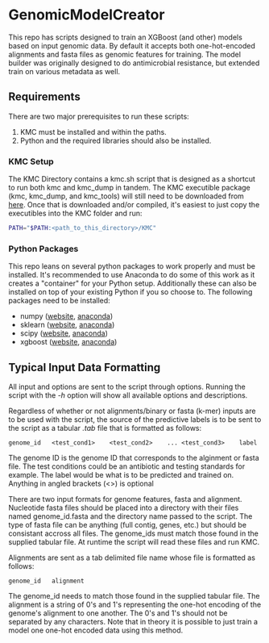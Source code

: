# GenomicModelCreator

This repo has scripts designed to train an XGBoost (and other) models based on input genomic data.  By default it accepts both one-hot-encoded alignments and fasta files as genomic features for training.  The model builder was originally designed to do antimicrobial resistance, but extended train on various metadata as well.  

## Requirements

There are two major prerequisites to run these scripts:
1. KMC must be installed and within the paths.
2. Python and the required libraries should also be installed.

### KMC Setup

The KMC Directory contains a kmc.sh script that is designed as a shortcut to run both kmc and kmc_dump in tandem.  The KMC executible package (kmc, kmc_dump, and kmc_tools) will still need to be downloaded from [here](http://sun.aei.polsl.pl/REFRESH/index.php?page=projects&project=kmc&subpage=about).  Once that is downloaded and/or compiled, it's easiest to just copy the executibles into the KMC folder and run:

```bash
PATH="$PATH:<path_to_this_directory>/KMC"
```

### Python Packages

This repo leans on several python packages to work properly and must be installed.  It's recommended to use Anaconda to do some of this work as it creates a "container" for your Python setup.  Additionally these can also be installed on top of your existing Python if you so choose to.  The following packages need to be installed:
- numpy ([website](https://numpy.org), [anaconda](https://anaconda.org/anaconda/numpy))
- sklearn ([website](https://scikit-learn.org/stable/), [anaconda](https://anaconda.org/anaconda/scikit-learn))
- scipy ([website](https://www.scipy.org), [anaconda](https://anaconda.org/anaconda/scipy))
- xgboost ([website](https://xgboost.readthedocs.io/en/latest/), [anaconda](https://anaconda.org/conda-forge/xgboost))

## Typical Input Data Formatting

All input and options are sent to the script through options.  Running the script with the *-h* option will show all available options and descriptions.  

Regardless of whether or not alignments/binary or fasta (k-mer) inputs are to be used with the script, the source of the predictive labels is to be sent to the script as a tabular *.tab* file that is formatted as follows:

```
genome_id	<test_cond1>	<test_cond2>	...	<test_cond3>	label
```

The genome ID is the genome ID that corresponds to the alginment or fasta file.  The test conditions could be an antibiotic and testing standards for example.  The label would be what is to be predicted and trained on.  Anything in angled brackets (<>) is optional

There are two input formats for genome features, fasta and alignment.  Nucleotide fasta files should be placed into a directory with their files named genome_id.fasta and the directory name passed to the script.  The type of fasta file can be anything (full contig, genes, etc.) but should be consistant accross all files.  The genome_ids must match those found in the supplied tabular file.  At runtime the script will read these files and run KMC.

Alignments are sent as a tab delimited file name whose file is formatted as follows:

```
genome_id	alignment
```

The genome_id needs to match those found in the supplied tabular file.  The alignment is a string of 0's and 1's representing the one-hot encoding of the genome's alignment to one another.  The 0's and 1's should not be separated by any characters.  Note that in theory it is possible to just train a model one one-hot encoded data using this method.  

